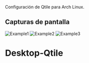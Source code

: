 Configuración de Qtile para Arch Linux.

## Capturas de pantalla

![Example1](/desktop.png)
![Example2](/imagen_000.png)
![Example3](/imagen.png)
# Desktop-Qtile

